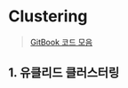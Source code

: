 # Clustering

> [GitBook 코드 모음](https://adioshun.gitbooks.io/pcl/content/pcl/5-clustering.html)

## 1. 유클리드 클러스터링